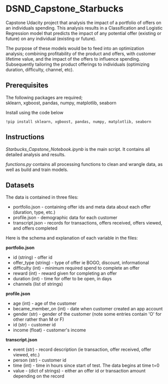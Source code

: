 # DSND_Capstone_Starbucks
Capstone Udacity project that analysis the impact of a portfolio of offers on an individuals spending. This analysis results in a Classification and Logistic Regression model that predicts the impact of any potential offer (existing or future) on any individual (existing or future). 

The purpose of these models would be to feed into an optimization analysis; combining profitability of the product and offers, with customer lifetime value, and the impact of the offers to influence spending. Subsequently tailoring the product offerings to individuals (optimizing duration, difficulty, channel, etc).

## Prerequisites 
The following packages are required;   
sklearn, xgboost, pandas, numpy, matplotlib, seaborn 
 
Install using the code below  
```
!pip install sklearn, xgboost, pandas, numpy, matplotlib, seaborn
```

## Instructions

*Starbucks_Capstone_Notebook.ipynb* is the main script. It contains all detailed analysis and results.

*functions.py* contains all processing functions to clean and wrangle data, as well as build and train models.



## Datasets
The data is contained in three files:

* portfolio.json - containing offer ids and meta data about each offer (duration, type, etc.)
* profile.json - demographic data for each customer
* transcript.json - records for transactions, offers received, offers viewed, and offers completed

Here is the schema and explanation of each variable in the files:

**portfolio.json**
* id (string) - offer id
* offer_type (string) - type of offer ie BOGO, discount, informational
* difficulty (int) - minimum required spend to complete an offer
* reward (int) - reward given for completing an offer
* duration (int) - time for offer to be open, in days
* channels (list of strings)

**profile.json**
* age (int) - age of the customer 
* became_member_on (int) - date when customer created an app account
* gender (str) - gender of the customer (note some entries contain 'O' for other rather than M or F)
* id (str) - customer id
* income (float) - customer's income

**transcript.json**
* event (str) - record description (ie transaction, offer received, offer viewed, etc.)
* person (str) - customer id
* time (int) - time in hours since start of test. The data begins at time t=0
* value - (dict of strings) - either an offer id or transaction amount depending on the record
